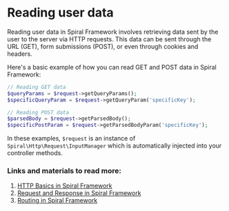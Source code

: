 # Reading user data

Reading user data in Spiral Framework involves retrieving data sent by the user to the server via HTTP requests. This data can be sent through the URL (GET), form submissions (POST), or even through cookies and headers.

Here's a basic example of how you can read GET and POST data in Spiral Framework:

```php
// Reading GET data
$queryParams = $request->getQueryParams();
$specificQueryParam = $request->getQueryParam('specificKey');

// Reading POST data
$parsedBody = $request->getParsedBody();
$specificPostParam = $request->getParsedBodyParam('specificKey');
```

In these examples, `$request` is an instance of `Spiral\Http\Request\InputManager` which is automatically injected into your controller methods.

### Links and materials to read more:
1. [HTTP Basics in Spiral Framework](https://spiral.dev/docs/http-basic/current/en)
2. [Request and Response in Spiral Framework](https://spiral.dev/docs/http-requests/current/en)
3. [Routing in Spiral Framework](https://spiral.dev/docs/http-routing/current/en)

